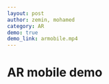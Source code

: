 ```yaml
---
layout: post
author: zemin, mohamed
category: AR 
demo: true
demo_link: armobile.mp4
---
```


# AR mobile demo
